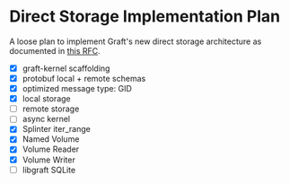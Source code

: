 # Direct Storage Implementation Plan

A loose plan to implement Graft's new direct storage architecture as documented in [this RFC].

[this RFC]: https://graft.rs/docs/rfcs/0001-direct-storage-architecture/

- [x] graft-kernel scaffolding
- [x] protobuf local + remote schemas
- [x] optimized message type: GID
- [x] local storage
- [ ] remote storage
- [ ] async kernel
- [x] Splinter iter_range
- [x] Named Volume
- [x] Volume Reader
- [x] Volume Writer
- [ ] libgraft SQLite
